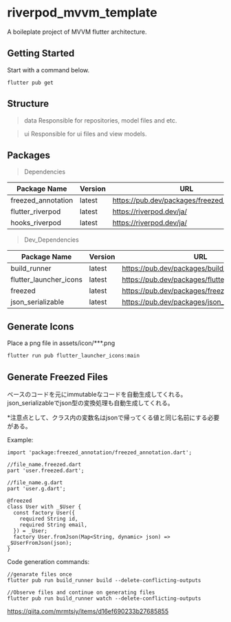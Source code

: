 # riverpod_mvvm_template

A boileplate project of MVVM flutter architecture.

## Getting Started

Start with a command below.

```
flutter pub get
```

## Structure
> data
Responsible for repositories, model files and etc.

> ui
Responsible for ui files and view models.


## Packages
> Dependencies

| Package Name | Version | URL |
| --- | --- | --- |
| freezed_annotation | latest | https://pub.dev/packages/freezed_annotation |
| flutter_riverpod | latest | https://riverpod.dev/ja/ |
| hooks_riverpod | latest | https://riverpod.dev/ja/ |

> Dev_Dependencies

| Package Name | Version | URL |
| --- | --- | --- |
| build_runner | latest | https://pub.dev/packages/build_runner |
| flutter_launcher_icons | latest | https://pub.dev/packages/flutter_launcher_icons |
| freezed | latest | https://pub.dev/packages/freezed |
| json_serializable | latest | https://pub.dev/packages/json_serializable |


## Generate Icons
Place a png file in assets/icon/***.png 

```
flutter run pub flutter_launcher_icons:main
```

## Generate Freezed Files
ベースのコードを元にimmutableなコードを自動生成してくれる。
json_serializableでjson型の変換処理も自動生成してくれる。

*注意点として、クラス内の変数名はjsonで帰ってくる値と同じ名前にする必要がある。

Example:
```
import 'package:freezed_annotation/freezed_annotation.dart';

//file_name.freezed.dart
part 'user.freezed.dart';

//file_name.g.dart
part 'user.g.dart';

@freezed
class User with _$User {
  const factory User({
    required String id,
    required String email,
  }) = _User;
  factory User.fromJson(Map<String, dynamic> json) => _$UserFromJson(json);
}
```

Code generation commands:

```
//genarate files once
flutter pub run build_runner build --delete-conflicting-outputs

//Observe files and continue on generating files
flutter pub run build_runner watch --delete-conflicting-outputs
```

https://qiita.com/mrmtsiy/items/d16ef690233b27685855
